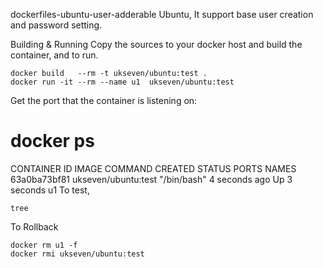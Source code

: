 dockerfiles-ubuntu-user-adderable
Ubuntu, It support base user creation and password setting.

Building & Running
Copy the sources to your docker host and build the container, and to run.

	docker build   --rm -t ukseven/ubuntu:test .
	docker run -it --rm --name u1  ukseven/ubuntu:test
Get the port that the container is listening on:

# docker ps
CONTAINER ID        IMAGE                COMMAND             CREATED             STATUS              PORTS               NAMES
63a0ba73bf81        ukseven/ubuntu:test   "/bin/bash"         4 seconds ago       Up 3 seconds                            u1
To test,

	tree
To Rollback

    docker rm u1 -f
    docker rmi ukseven/ubuntu:test
